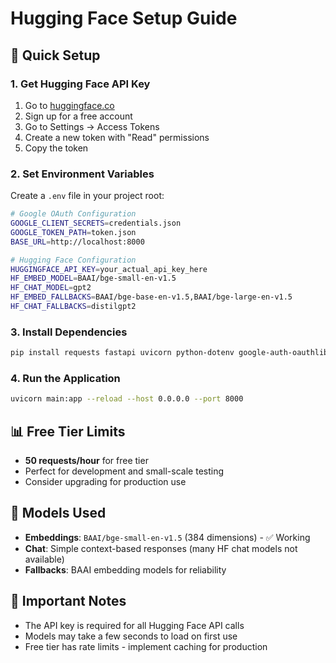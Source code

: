 # Hugging Face Setup Guide

## 🚀 Quick Setup

### 1. Get Hugging Face API Key
1. Go to [huggingface.co](https://huggingface.co)
2. Sign up for a free account
3. Go to Settings → Access Tokens
4. Create a new token with "Read" permissions
5. Copy the token

### 2. Set Environment Variables
Create a `.env` file in your project root:

```bash
# Google OAuth Configuration
GOOGLE_CLIENT_SECRETS=credentials.json
GOOGLE_TOKEN_PATH=token.json
BASE_URL=http://localhost:8000

# Hugging Face Configuration
HUGGINGFACE_API_KEY=your_actual_api_key_here
HF_EMBED_MODEL=BAAI/bge-small-en-v1.5
HF_CHAT_MODEL=gpt2
HF_EMBED_FALLBACKS=BAAI/bge-base-en-v1.5,BAAI/bge-large-en-v1.5
HF_CHAT_FALLBACKS=distilgpt2
```

### 3. Install Dependencies
```bash
pip install requests fastapi uvicorn python-dotenv google-auth-oauthlib google-api-python-client chromadb
```

### 4. Run the Application
```bash
uvicorn main:app --reload --host 0.0.0.0 --port 8000
```

## 📊 Free Tier Limits
- **50 requests/hour** for free tier
- Perfect for development and small-scale testing
- Consider upgrading for production use

## 🔧 Models Used
- **Embeddings**: `BAAI/bge-small-en-v1.5` (384 dimensions) - ✅ Working
- **Chat**: Simple context-based responses (many HF chat models not available)
- **Fallbacks**: BAAI embedding models for reliability

## 🚨 Important Notes
- The API key is required for all Hugging Face API calls
- Models may take a few seconds to load on first use
- Free tier has rate limits - implement caching for production

